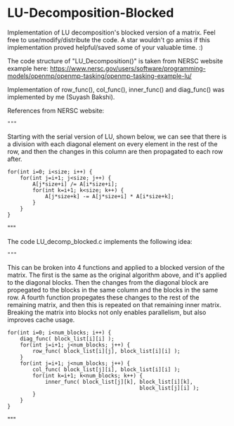 # LU-Decomposition-Blocked
Implementation of LU decomposition's blocked version of a matrix. 
Feel free to use/modify/distribute the code.
A star wouldn't go amiss if this implementation proved helpful/saved some of your valuable time. :)

The code structure of "LU_Decomposition()" is taken from NERSC website example here: https://www.nersc.gov/users/software/programming-models/openmp/openmp-tasking/openmp-tasking-example-lu/

Implementation of row_func(), col_func(), inner_func() and diag_func() was implemented by me (Suyash Bakshi).

References from NERSC website:
```
"""
```
Starting with the serial version of LU, shown below, we can see that there is a division with each diagonal element on every element in the rest of the row, and then the changes in this column are then propagated to each row after.
```
for(int i=0; i<size; i++) {
    for(int j=i+1; j<size; j++) {
        A[j*size+i] /= A[i*size+i];
        for(int k=i+1; k<size; k++) {
            A[j*size+k] -= A[j*size+i] * A[i*size+k];
        }
    }
}
```
"""

The code LU_decomp_blocked.c implements the following idea:
```
"""
```
This can be broken into 4 functions and applied to a blocked version of the matrix. The first is the same as the original algorithm above, and it's applied to the diagonal blocks. Then the changes from the diagonal block are propegated to the blocks in the same column and the blocks in the same row. A fourth function propegates these changes to the rest of the remaining matrix, and then this is repeated on that remaining inner matrix. Breaking the matrix into blocks not only enables parallelism, but also improves cache usage.
```
for(int i=0; i<num_blocks; i++) {
    diag_func( block_list[i][i] );
    for(int j=i+1; j<num_blocks; j++) {
        row_func( block_list[i][j], block_list[i][i] );
    }
    for(int j=i+1; j<num_blocks; j++) {
        col_func( block_list[j][i], block_list[i][i] );
        for(int k=i+1; k<num_blocks; k++) {
            inner_func( block_list[j][k], block_list[i][k], 
                                          block_list[j][i] );
        }
    }
}
```
"""
